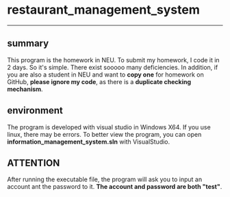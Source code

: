 # restaurant_management_system

---

## summary

This program is the homework in NEU. To submit my homework, I code it in 2 days. So it's simple. There exist sooooo many deficiencies. In addition, if you are also a student in NEU and want to **copy one** for homework on GitHub, **please ignore my code**, as there is a **duplicate checking mechanism**.

## environment

The program is developed with visual studio in Windows X64. If you use linux, there may be errors. To better view the program, you can open **information_management_system.sln** with VisualStudio.

## **ATTENTION**

 After running the executable file, the program will ask you to input an account ant the password to it. **The account and password are both "test"**.
